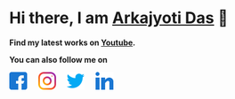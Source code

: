 # Hi there, I am [Arkajyoti Das] 👋

**Find my latest works on [Youtube].**

**You can also follow me on**

[<img height="32" width="32" src="/assets/facebook.png" />][facebook] &nbsp; &nbsp;
[<img height="32" width="32" src="/assets/instagram.png" />][instagram] &nbsp; &nbsp;
[<img height="32" width="32" src="/assets/twitter.png" />][twitter] &nbsp; &nbsp;
[<img height="32" width="32" src="/assets/linkedin.png" />][linkedin] &nbsp; &nbsp;

[Arkajyoti Das]:https://www.arkajyotidas.com
[Youtube]:https://www.youtube.com/arkajyotidas

[facebook]:https://www.facebook.com/arkajyotidas
[instagram]:https://www.instagram.com/arkajyotidas
[twitter]:https://twitter.com/arkajyotidas
[linkedin]:https://www.linkedin.com/in/arkajyotidas

